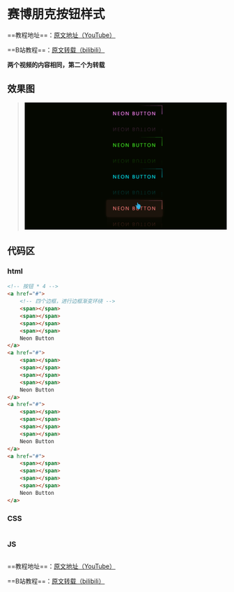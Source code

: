 # 赛博朋克按钮样式
==教程地址==：[原文地址（YouTube）](https://youtu.be/3RRgVHd2TXQ)

==B站教程==：[原文转载（bilibili）](https://www.bilibili.com/video/av83276020/)

**两个视频的内容相同，第二个为转载**

## 效果图
>![演示图片](演示.gif)

## 代码区

### html
```html
<!-- 按钮 * 4 -->
<a href="#">
    <!-- 四个边框，进行边框渐变环绕 -->
    <span></span>
    <span></span>
    <span></span>
    <span></span>
    Neon Button
</a>
<a href="#">
    <span></span>
    <span></span>
    <span></span>
    <span></span>
    Neon Button
</a>
<a href="#">
    <span></span>
    <span></span>
    <span></span>
    <span></span>
    Neon Button
</a>
<a href="#">
    <span></span>
    <span></span>
    <span></span>
    <span></span>
    Neon Button
</a>
```
### CSS
```css

```
### JS
```javascript

```
==教程地址==：[原文地址（YouTube）](https://youtu.be/3RRgVHd2TXQ)

==B站教程==：[原文转载（bilibili）](https://www.bilibili.com/video/av83276020/)